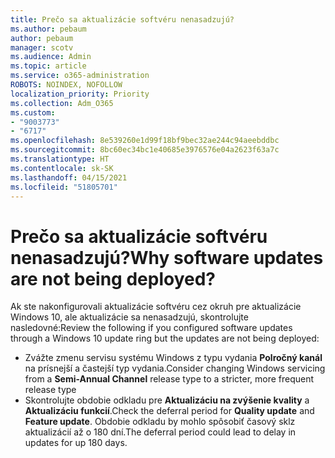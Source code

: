 ```yaml
---
title: Prečo sa aktualizácie softvéru nenasadzujú?
ms.author: pebaum
author: pebaum
manager: scotv
ms.audience: Admin
ms.topic: article
ms.service: o365-administration
ROBOTS: NOINDEX, NOFOLLOW
localization_priority: Priority
ms.collection: Adm_O365
ms.custom:
- "9003773"
- "6717"
ms.openlocfilehash: 8e539260e1d99f18bf9bec32ae244c94aeebddbc
ms.sourcegitcommit: 8bc60ec34bc1e40685e3976576e04a2623f63a7c
ms.translationtype: HT
ms.contentlocale: sk-SK
ms.lasthandoff: 04/15/2021
ms.locfileid: "51805701"
---
```

# <a name="why-software-updates-are-not-being-deployed"></a><span data-ttu-id="89e09-102">Prečo sa aktualizácie softvéru nenasadzujú?</span><span class="sxs-lookup"><span data-stu-id="89e09-102">Why software updates are not being deployed?</span></span>

<span data-ttu-id="89e09-103">Ak ste nakonfigurovali aktualizácie softvéru cez okruh pre aktualizácie Windows 10, ale aktualizácie sa nenasadzujú, skontrolujte nasledovné:</span><span class="sxs-lookup"><span data-stu-id="89e09-103">Review the following if you configured software updates through a Windows 10 update ring but the updates are not being deployed:</span></span>  

- <span data-ttu-id="89e09-104">Zvážte zmenu servisu systému Windows z typu vydania **Polročný kanál** na prísnejší a častejší typ vydania.</span><span class="sxs-lookup"><span data-stu-id="89e09-104">Consider changing Windows servicing from a  **Semi-Annual Channel**  release type to a stricter, more frequent release type</span></span>  
- <span data-ttu-id="89e09-105">Skontrolujte obdobie odkladu pre **Aktualizáciu na zvýšenie kvality** a **Aktualizáciu funkcií**.</span><span class="sxs-lookup"><span data-stu-id="89e09-105">Check the deferral period for  **Quality update**  and  **Feature update**.</span></span> <span data-ttu-id="89e09-106">Obdobie odkladu by mohlo spôsobiť časový sklz aktualizácií až o 180 dní.</span><span class="sxs-lookup"><span data-stu-id="89e09-106">The deferral period could lead to delay in updates for up 180 days.</span></span>
